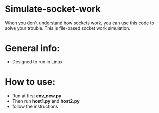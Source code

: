 # Simulate-socket-work
When you don't understand how sockets work, you can use this code to solve your trouble. 
This is file-based socket work simulation.

# General info:
- Designed to run in Linux

# How to use:
- Run at first **env_new.py** 
- Then run **host1.py** and **host2.py**
- follow the instructions

